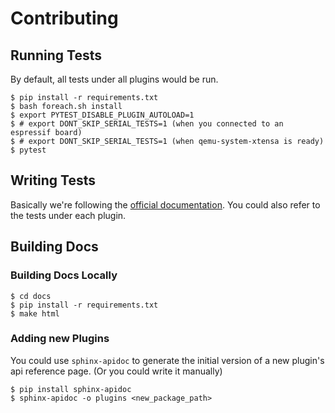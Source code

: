 # Contributing

## Running Tests

By default, all tests under all plugins would be run.

```shell
$ pip install -r requirements.txt
$ bash foreach.sh install
$ export PYTEST_DISABLE_PLUGIN_AUTOLOAD=1
$ # export DONT_SKIP_SERIAL_TESTS=1 (when you connected to an espressif board)
$ # export DONT_SKIP_SERIAL_TESTS=1 (when qemu-system-xtensa is ready)
$ pytest
```

## Writing Tests

Basically we're following
the [official documentation](https://docs.pytest.org/en/stable/writing_plugins.html#testing-plugins). You could also
refer to the tests under each plugin.

## Building Docs

### Building Docs Locally

```shell
$ cd docs
$ pip install -r requirements.txt
$ make html
```

### Adding new Plugins

You could use `sphinx-apidoc` to generate the initial version of a new plugin's api reference page. (Or you could write
it manually)

```shell
$ pip install sphinx-apidoc
$ sphinx-apidoc -o plugins <new_package_path>
```

